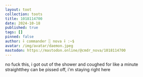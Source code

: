 ```yaml
---
layout: toot
collection: toots
title: 1018114700
date: 2024-10-18
published: true
tags: []
pinned: false
author: ⸸ commander ░ nova ⸸ :~$
avatar: /img/avatar/daemon.jpeg
mastodon: https://mastodon.online/@cmdr_nova/1018114700
---
```


no fuck this, i got out of the shower and coughed for like a minute straightthey can be pissed off, i'm staying right here
